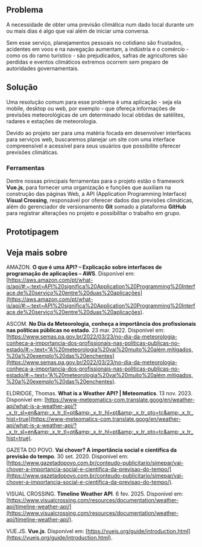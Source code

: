 ## Problema
A necessidade de obter uma previsão climática num dado local durante um ou mais dias é algo que vai além de iniciar uma conversa. 

Sem esse serviço, planejamentos pessoais no cotidiano são frustados, acidentes em voos e na navegação aumentam, a indústria e o comércio - como os do ramo turístico - são prejudicados, safras de agricultores são perdidas e eventos climáticos extremos ocorrem sem preparo de autoridades governamentais.
## Solução
Uma resolução comum para esse problema é uma aplicação - seja ela mobile, desktop ou web, por exemplo - que ofereça informações de previsões meteorológicas de um determinado local obtidas de satélites, radares e estações de meteorologia.

Devido ao projeto ser para uma matéria focada em desenvolver interfaces para serviços web, buscaremos planejar um site com uma interface compreensível e acessível para seus usuários que possibilite oferecer previsões climáticas.
<!--
Adicionar um parágrafo com funcionalidades do sistema me parece bom
-->
### Ferramentas
Dentre nossas principais ferramentas para o projeto estão o framework **Vue.js**, para fornecer uma organização e funções que auxiliam na construção das páginas Web, a API (Application Programming Interface) **Visual Crossing**, responsável por oferecer dados das previsões climáticas, além do gerenciador de versionamento **Git** somado a plataforma **GitHub** para registrar alterações no projeto e possibilitar o trabalho em grupo.
## Prototipagem
<!--
É necessário alterar levemente o protótipo atual para a apresentação. Preciso o quanto antes aperfeiçoar a interface
-->
## Veja mais sobre

AMAZON. **O que é uma API? – Explicação sobre interfaces de programação de aplicações – AWS**. Disponível em: [https://aws.amazon.com/pt/what-is/api/#:~:text=API%20significa%20Application%20Programming%20Interface,de%20serviço%20entre%20duas%20aplicações](https://aws.amazon.com/pt/what-is/api/#:~:text=API%20significa%20Application%20Programming%20Interface,de%20serviço%20entre%20duas%20aplicações).

ASCOM. **No Dia da Meteorologia, conheça a importância dos profissionais nas políticas públicas no estado**. 23 mar. 2022. Disponível em: [https://www.semas.pa.gov.br/2022/03/23/no-dia-da-meteorologia-conheca-a-importancia-dos-profissionais-nas-politicas-publicas-no-estado/#:~:text=“A%20meteorologia%20vai%20muito%20além,mitigados,%20a%20exemplo%20das%20enchentes](https://www.semas.pa.gov.br/2022/03/23/no-dia-da-meteorologia-conheca-a-importancia-dos-profissionais-nas-politicas-publicas-no-estado/#:~:text=“A%20meteorologia%20vai%20muito%20além,mitigados,%20a%20exemplo%20das%20enchentes).

ELDRIDGE, Thomas. **What is a Weather API? | Meteomatics**. 13 nov. 2023. Disponível em: [https://www-meteomatics-com.translate.goog/en/weather-api/what-is-a-weather-api/?_x_tr_sl=en&amp;_x_tr_tl=pt&amp;_x_tr_hl=pt&amp;_x_tr_pto=tc&amp;_x_tr_hist=true](https://www-meteomatics-com.translate.goog/en/weather-api/what-is-a-weather-api/?_x_tr_sl=en&amp;_x_tr_tl=pt&amp;_x_tr_hl=pt&amp;_x_tr_pto=tc&amp;_x_tr_hist=true).

GAZETA DO POVO. **Vai chover? A importância social e científica da previsão do tempo**. 30 set. 2020. Disponível em: [https://www.gazetadopovo.com.br/conteudo-publicitario/simepar/vai-chover-a-importancia-social-e-cientifica-da-previsao-do-tempo/](https://www.gazetadopovo.com.br/conteudo-publicitario/simepar/vai-chover-a-importancia-social-e-cientifica-da-previsao-do-tempo/).

VISUAL CROSSING. **Timeline Weather API**. 6 fev. 2025. Disponível em: [https://www.visualcrossing.com/resources/documentation/weather-api/timeline-weather-api/](https://www.visualcrossing.com/resources/documentation/weather-api/timeline-weather-api/).

VUE.JS. **Vue.js**. Disponível em: [https://vuejs.org/guide/introduction.html](https://vuejs.org/guide/introduction.html).
